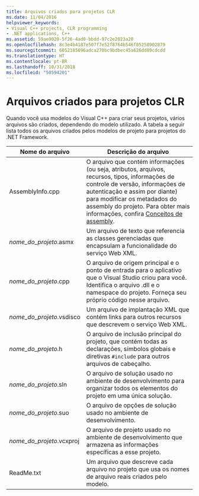 ```yaml
---
title: Arquivos criados para projetos CLR
ms.date: 11/04/2016
helpviewer_keywords:
- Visual C++ projects, CLR programming
- .NET applications, C++
ms.assetid: 59ae9020-5f26-4ad0-bbdd-97c2e2023a20
ms.openlocfilehash: 8c3e4b4187e507f7e52f8764b546f85258902879
ms.sourcegitcommit: 6052185696adca270bc9bdbec45a626dd89cdcdd
ms.translationtype: HT
ms.contentlocale: pt-BR
ms.lasthandoff: 10/31/2018
ms.locfileid: "50594201"
---
```

# <a name="files-created-for-clr-projects"></a>Arquivos criados para projetos CLR

Quando você usa modelos do Visual C++ para criar seus projetos, vários arquivos são criados, dependendo do modelo utilizado. A tabela a seguir lista todos os arquivos criados pelos modelos de projeto para projetos do .NET Framework.

|Nome do arquivo|Descrição do arquivo|
|---------------|----------------------|
|AssemblyInfo.cpp|O arquivo que contém informações (ou seja, atributos, arquivos, recursos, tipos, informações de controle de versão, informações de autenticação e assim por diante) para modificar os metadados do assembly do projeto. Para obter mais informações, confira [Conceitos de assembly](/dotnet/framework/app-domains/assembly-contents).|
|*nome_do_projeto*.asmx|Um arquivo de texto que referencia as classes gerenciadas que encapsulam a funcionalidade do serviço Web XML.|
|*nome_do_projeto*.cpp|O arquivo de origem principal e o ponto de entrada para o aplicativo que o Visual Studio criou para você. Identifica o arquivo .dll e o namespace do projeto. Forneça seu próprio código nesse arquivo.|
|*nome_do_projeto*.vsdisco|Um arquivo de implantação XML que contém links para outros recursos que descrevem o serviço Web XML.|
|*nome_do_projeto*.h|O arquivo de inclusão principal do projeto, que contém todas as declarações, símbolos globais e diretivas `#include` para outros arquivos de cabeçalho.|
|*nome_do_projeto*.sln|O arquivo de solução usado no ambiente de desenvolvimento para organizar todos os elementos do projeto em uma única solução.|
|*nome_do_projeto*.suo|O arquivo de opções de solução usado no ambiente de desenvolvimento.|
|*nome_do_projeto*.vcxproj|O arquivo de projeto usado no ambiente de desenvolvimento que armazena as informações específicas a esse projeto.|
|ReadMe.txt|Um arquivo que descreve cada arquivo no projeto que usa os nomes de arquivo reais criados pelo modelo.|